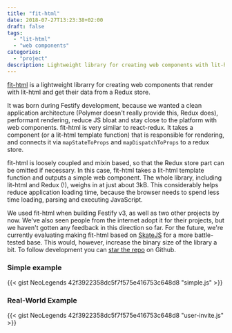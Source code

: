```yaml
---
title: "fit-html"
date: 2018-07-27T13:23:38+02:00
draft: false
tags:
  - "lit-html"
  - "web components"
categories:
  - "project"
description: Lightweight library for creating web components with lit-html and Redux
---
```


[fit-html](https://github.com/Festify/fit-html) is a lightweight librarry for creating web components that render with lit-html and get their data from a Redux store.

It was born during Festify development, because we wanted a clean application architecture (Polymer doesn't really provide this, Redux does), performant rendering, reduce JS bloat and stay close to the platform with web components. fit-html is very similar to react-redux. It takes a component (or a lit-html template function) that is responsible for rendering, and connects it via `mapStateToProps` and `mapDispatchToProps` to a redux store.

fit-html is loosely coupled and mixin based, so that the Redux store part can be omitted if necessary. In this case, fit-html takes a lit-html template function and outputs a simple web component. The whole library, including lit-html and Redux (!), weighs in at just about 3kB. This considerably helps reduce application loading time, because the browser needs to spend less time loading, parsing and executing JavaScript.

We used fit-html when building Festify v3, as well as two other projects by now. We've also seen people from the internet adopt it for their projects, but we haven't gotten any feedback in this direction so far. For the future, we're currently evaluating making fit-html based on [SkateJS](https://github.com/skatejs/skatejs) for a more battle-tested base. This would, however, increase the binary size of the library a bit. To follow development you can [star the repo](https://github.com/Festify/fit-html) on Github.

### Simple example

{{< gist NeoLegends 42f3922358dc5f7f575e416753c648d8 "simple.js" >}}

### Real-World Example

{{< gist NeoLegends 42f3922358dc5f7f575e416753c648d8 "user-invite.js" >}}
